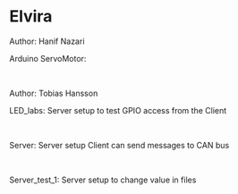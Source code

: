 # Elvira
<p>Author: Hanif Nazari</p>
<p>Arduino ServoMotor:</p>
<br>
<p>Author: Tobias Hansson</p>
<p>LED_labs:
Server setup to test GPIO access from the Client</p>
<br>
<p>Server:
Server setup Client can send messages to CAN bus</p>
<br>
<p>Server_test_1:
Server setup to change value in files</p>
<br>
